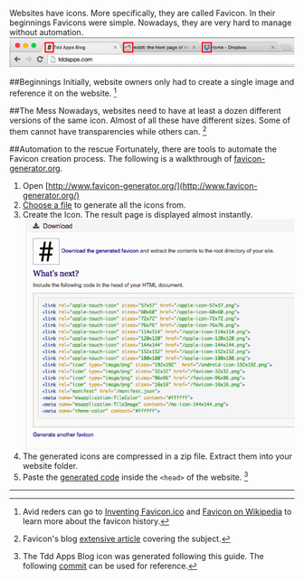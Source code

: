 Websites have icons. More specifically, they are called Favicon. In their beginnings Favicons were simple. Nowadays, they are very hard to manage without automation.  
![Favicons](/images/fav-icon/address-bar.png)

##Beginnings
Initially, website owners only had to create a single image and reference it on the website. [^favicon_history]

##The Mess
Nowadays, websites need to have at least a dozen different versions of the same icon. Almost of all these have different sizes. Some of them cannot have transparencies while others can. [^the_icon_mess]

##Automation to the rescue
Fortunately, there are tools to automate the Favicon creation process. The following is a walkthrough of [favicon-generator.org](http://www.favicon-generator.org/).

1. Open [http://www.favicon-generator.org/](http://www.favicon-generator.org/)
2. [Choose a file](/images/fav-icon/choose-file.png) to generate all the icons from.
3. Create the Icon. The result page is displayed almost instantly. ![Generation Result](/images/fav-icon/report-result.png)
4. The generated icons are compressed in a zip file. Extract them into your website folder.
5. Paste the [generated code](/images/fav-icon/generated-code.png) inside the `<head>` of the website. [^sample_commit]

---

[^favicon_history]: Avid reders can go to [Inventing Favicon.ico](https://ruthlessray.wordpress.com/2013/09/02/inventing-favicon-ico/) and [Favicon on Wikipedia](https://en.m.wikipedia.org/wiki/Favicon) to learn more about the favicon history.
[^the_icon_mess]: Favicon's blog [extensive article](https://realfavicongenerator.net/blog/favicon-why-youre-doing-it-wrong/) covering the subject.
[^sample_commit]: The Tdd Apps Blog icon was generated following this guide. The following [commit](https://github.com/tddapps/blog/commit/ccf60cbe40ec3188f918577b5691ac6f90bba911) can be used for reference.

